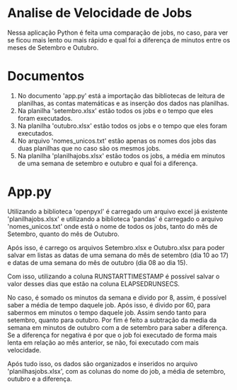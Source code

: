 # Analise de Velocidade de Jobs
Nessa aplicação Python é feita uma comparação de jobs, no caso, para ver se ficou mais lento ou mais rápido e qual foi a diferença de minutos entre os meses de Setembro e Outubro.

# Documentos
1. No documento 'app.py' está a importação das bibliotecas de leitura de planilhas, as contas matemáticas e as inserção dos dados nas planilhas.
2. Na planilha 'setembro.xlsx' estão todos os jobs e o tempo que eles foram executados.
3. Na planilha 'outubro.xlsx' estão todos os jobs e o tempo que eles foram executados.
4. No arquivo 'nomes_unicos.txt' estão apenas os nomes dos jobs das duas planilhas que no caso são os mesmos jobs.
5. Na planilha 'planilhajobs.xlsx' estão todos os jobs, a média em minutos de uma semana de setembro e outubro e qual foi a diferença.

# App.py
Utilizando a biblioteca 'openpyxl' é carregado um arquivo excel já existente 'planilhajobs.xlsx' e utilizando a biblioteca 'pandas' é carregado o arquivo 'nomes_unicos.txt' onde está o nome de todos os jobs, tanto do mês de Setembro, quanto do mês de Outubro.

Após isso, é carrego os arquivos Setembro.xlsx e Outubro.xlsx para poder salvar em listas as datas de uma semana do mês de setembro (dia 10 ao 17) e datas de uma semana do mês de outubro (dia 08 ao dia 15).

Com isso, utilizando a coluna RUNSTARTTIMESTAMP é possível salvar o valor desses dias que estão na coluna ELAPSEDRUNSECS.

No caso, é somado os minutos da semana e divido por 8, assim, é possível saber a média de tempo daquele job. Após isso, é divido por 60, para sabermos em minutos o tempo daquele job. Assim sendo tanto para setembro, quanto para outubro.
Por fim é feito a subtração da media da semana em minutos de outubro com a de setembro para saber a diferença. Se a diferença for negativa é por que o job foi executado de forma mais lenta em relação ao mês anterior, se não, foi executado com mais velocidade.

Após tudo isso, os dados são organizados e inseridos no arquivo 'planilhasjobs.xlsx', com as colunas do nome do job, a média de setembro, outubro e a diferença.
